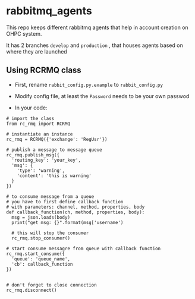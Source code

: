 # rabbitmq_agents

This repo keeps different rabbitmq agents that help in account creation on OHPC system.

It has 2 branches ```develop``` and ```production``` , that houses agents based on where they are launched

## Using RCRMQ class

- First, rename `rabbit_config.py.example` to `rabbit_config.py`

- Modify config file, at least the `Password` needs to be your own passwod

- In your code:

```
# import the class
from rc_rmq import RCRMQ

# instantiate an instance
rc_rmq = RCRMQ({'exchange': 'RegUsr'})

# publish a message to message queue
rc_rmq.publish_msg({
  'routing_key': 'your_key',
  'msg': {
    'type': 'warning',
    'content': 'this is warning'
  }
})

# to consume message from a queue
# you have to first define callback function
# with parameters: channel, method, properties, body
def callback_function(ch, method, properties, body):
  msg = json.loads(body)
  print("get msg: {}".format(msg['username')

  # this will stop the consumer
  rc_rmq.stop_consumer()

# start consume messagre from queue with callback function
rc_rmq.start_consume({
  'queue': 'queue_name',
  'cb': callback_function
})


# don't forget to close connection
rc_rmq.disconnect()
```
